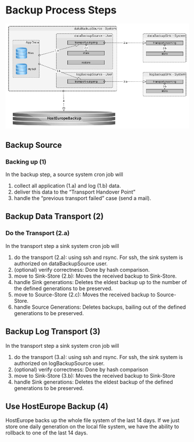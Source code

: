 # Backup Process Steps

![the backup process][backup process]

[backup process]: backup_phases.png "the backup process"

## Backup Source
### Backing up (1)
In the backup step, a source system cron job will 
1. collect all application (1.a) and log (1.b) data.
2. deliver this data to the “Transport Handover Point”
3. handle the “previous transport failed” case (send a mail).

## Backup Data Transport (2)
### Do the Transport (2.a)
In the transport step a sink system cron job will
1. do the transport (2.a): using ssh and rsync. For ssh, the sink system is authorized on dataBackupSource user.
2. (optional) verify correctness: Done by hash comparison.
3. move to Sink-Store (2.b): Moves the received backup to Sink-Store.
4. handle Sink generations: Deletes the eldest backup up to the number of the defined generations to be preserved.
5. move to Source-Store (2.c): Moves the received backup to Source-Store.
6. handle Source Generations: Deletes backups, bailing out of the defined generations to be preserved.

## Backup Log Transport (3)
In the transport step a sink system cron job will
1. do the transport (3.a): using ssh and rsync. For ssh, the sink system is authorized on logBackupSource user.
2. (optional) verify correctness: Done by hash comparison
3. move to Sink-Store (3.b): Moves the received backup to Sink-Store
4. handle Sink generations: Deletes the eldest backup of the defined generations to be preserved.

## Use HostEurope Backup (4)
HostEurope backs up the whole file system of the last 14 days. If we just store one daily generation on the local file system, we have the ability to rollback to one of the last 14 days.